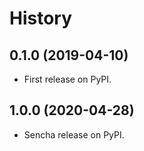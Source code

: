 History
=======

0.1.0 (2019-04-10)
---------------------

-   First release on PyPI.

1.0.0 (2020-04-28)
---------------------

-   Sencha release on PyPI.
